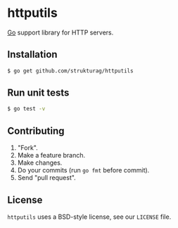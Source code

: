 httputils
======================

[Go](http://golang.org) support library for HTTP servers.

## Installation

```bash
$ go get github.com/strukturag/httputils
```

## Run unit tests

```bash
$ go test -v
```

## Contributing

1. "Fork".
2. Make a feature branch.
3. Make changes.
4. Do your commits (run ``go fmt`` before commit).
5. Send "pull request".


## License

`httputils` uses a BSD-style license, see our `LICENSE` file.
